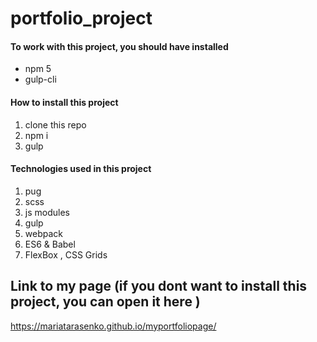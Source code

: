 
# portfolio_project 

#### To work with this project, you should have installed
* npm 5
* gulp-cli

#### How to install this project
1. clone this repo
2. npm i
3. gulp

#### Technologies used in this project 
1. pug
2. scss
3. js modules
4. gulp
5. webpack
6. ES6 & Babel
7. FlexBox , CSS Grids

## Link to my page (if you dont want to install this project, you can open it here )
https://mariatarasenko.github.io/myportfoliopage/


